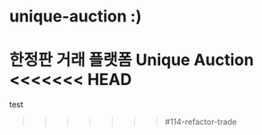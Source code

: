 # unique-auction       :)
한정판 거래 플랫폼 Unique Auction
<<<<<<< HEAD
=======

test
>>>>>>> #114-refactor-trade
